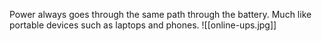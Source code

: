 Power always goes through the same path through the battery. Much like portable devices such as laptops and phones.
![[online-ups.jpg]]